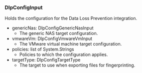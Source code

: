 ### DlpConfigInput
Holds the configuration for the Data Loss Prevention integration.

- genericNas: DlpConfigGenericNasInput
  - The generic NAS target configuration.
- vmwareVm: DlpConfigVmwareVmInput
  - The VMware virtual machine target configuration.
- policies: list of System.Strings
  - Policies to which the configuration applies.
- targetType: DlpConfigTargetType
  - The target to use when exporting files for fingerprinting.
